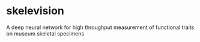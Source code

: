 # skelevision
A deep neural network for high throughput measurement of functional traits on museum skeletal specimens
